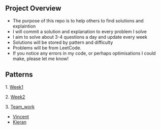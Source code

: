 ## Project Overview

- The purpose of this repo is to help others to find solutions and explaintion
- I will commit a solution and explanation to every problem I solve
- I aim to solve about 3-4 questions a day and update every week
- Solutions will be stored by pattern and difficulty
- Problems will be from LeetCode.
- If you notice any errors in my code, or perhaps optimisations I could make, please let me know!

## Patterns

1\. [Week1](https://github.com/Kieran-Arul/interview-prep/tree/main/src/com/kieran/hashMap)

2\. [Week2](https://github.com/Kieran-Arul/interview-prep/tree/main/src/com/Vincent/linkList)
 
3\. [Team_work](https://github.com/Kieran-Arul/interview-prep/tree/main/src/com/Vincent/Dynamic%20programming)

  - [Vincent](https://github.com/Kieran-Arul/interview-prep/tree/main/src/com/Vincent/Dynamic%20programming/easy)
  - [Kieran](https://github.com/Kieran-Arul/interview-prep/tree/main/src/com/Vincent/Dynamic%20programming/medium)
